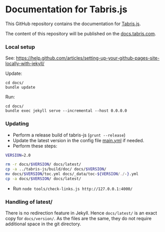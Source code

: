 # Documentation for Tabris.js

This GitHub repository contains the documentation for [Tabris.js](https://tabris.com).

The content of this repository will be published on the [docs.tabris.com](https://docs.tabris.com).

### Local setup

See: https://help.github.com/articles/setting-up-your-github-pages-site-locally-with-jekyll/

Update:

    cd docs/
    bundle update

Run:

    cd docs/
    bundle exec jekyll serve --incremental --host 0.0.0.0

### Updating

- Perform a release build of tabris-js (`grunt --release`)
- Update the latest version in the config file [main.yml](./docs/_data/main.yml) if needed.
- Perform these steps:

```bash
VERSION=2.0

rm -r docs/$VERSION/ docs/latest/
cp -a ../tabris-js/build/doc/ docs/$VERSION/
mv docs/$VERSION/toc.yml docs/_data/toc-${VERSION/./-}.yml
cp -a docs/$VERSION/ docs/latest/
```

- Run `node tools/check-links.js http://127.0.0.1:4000/`

### Handling of latest/

There is no redirection feature in Jekyll. Hence `docs/latest/` is an exact copy for `docs/version/`. As the files are the same, they do not require additional space in the git directory.

